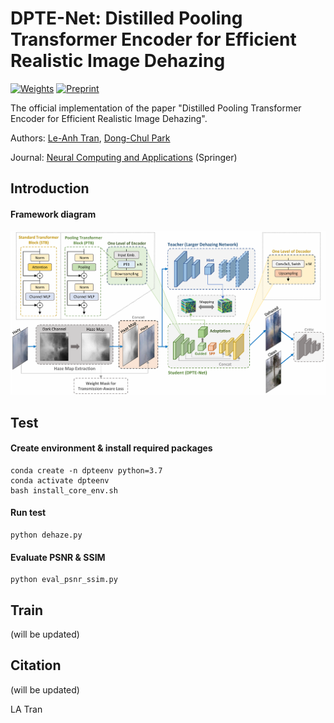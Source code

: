 # DPTE-Net: Distilled Pooling Transformer Encoder for Efficient Realistic Image Dehazing

[![Weights](https://img.shields.io/badge/Weights-Hugging_Face-gold)](https://huggingface.co/tranleanh/dpte-net)
[![Preprint](https://img.shields.io/badge/Preprint-arXiv-red)](https://arxiv.org/abs/2412.14220)

The official implementation of the paper "Distilled Pooling Transformer Encoder for Efficient Realistic Image Dehazing".

Authors: [Le-Anh Tran](https://scholar.google.com/citations?user=WzcUE5YAAAAJ&hl=en), [Dong-Chul Park](https://scholar.google.com/citations?user=VZUH4sUAAAAJ&hl=en)

Journal: [Neural Computing and Applications](https://link.springer.com/journal/521) (Springer)

## Introduction

#### Framework diagram

<p align="center">
<img src="docs/dptenet.png" width="1000">
</p>

## Test

#### Create environment & install required packages
```
conda create -n dpteenv python=3.7
conda activate dpteenv
bash install_core_env.sh
```

#### Run test
```
python dehaze.py
```

#### Evaluate PSNR & SSIM
```
python eval_psnr_ssim.py
```

## Train

(will be updated)

## Citation

(will be updated)

LA Tran
